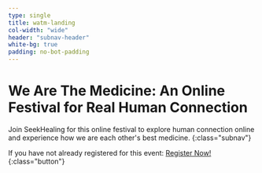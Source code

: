 ```yaml
---
type: single
title: watm-landing
col-width: "wide"
header: "subnav-header"
white-bg: true
padding: no-bot-padding
---
```


# <span class="emphasized-header">We Are The Medicine</span>: An Online Festival for Real Human Connection

Join SeekHealing for this online festival to explore human connection online and experience how we are each other's best medicine.
{:class="subnav"}

If you have not already registered for this event:
[Register Now!](#watm-registration){:class="button"}
